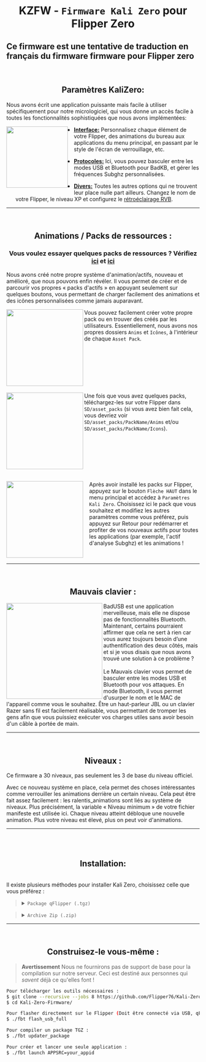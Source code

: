 <h1 align="center">KZFW - <code>Firmware Kali Zero</code> pour Flipper Zero</h1>

Ce firmware est une tentative de traduction en français du firmware firmware pour Flipper zero
-----
<br>
<h2 align="center">Paramètres KaliZero:</h2>

Nous avons écrit une application puissante mais facile à utiliser spécifiquement pour notre micrologiciel, qui vous donne un accès facile à toutes les fonctionnalités sophistiquées que nous avons implémentées:

<img src="https://github.com/Flipper76/Kali-Zero-Firmware/assets/798505/8a96def5-b35a-48ed-be42-566d94b23e7a" align="left" height="160vh"/>
<img align="left" height="180vh" width="10" src="https://upload.wikimedia.org/wikipedia/commons/3/3d/1_120_transparent.png">

- <ins><b>Interface:</b></ins> Personnalisez chaque élément de votre Flipper, des animations du bureau aux applications du menu principal, en passant par le style de l'écran de verrouillage, etc.

- <ins><b>Protocoles:</b></ins> Ici, vous pouvez basculer entre les modes USB et Bluetooth pour BadKB, et gérer les fréquences Subghz personnalisées.

- <ins><b>Divers:</b></ins> Toutes les autres options qui ne trouvent leur place nulle part ailleurs. Changez le nom de votre Flipper, le niveau XP et configurez le <a href="https://github.com/Z3BRO/Flipper-Zero-RGB-Backlight">rétroéclairage RVB</a>.

-----
<br>
<h2 align="center">Animations / Packs de ressources :
   <h3 align="center">Vous voulez essayer quelques packs de ressources ? Vérifiez <a href="https://flipper-xtre.me/asset-packs">ici</a> et <a href="https://lab.flipper.net/apps">ici</a>
   </h3>
</h2>

Nous avons créé notre propre système d'animation/actifs, nouveau et amélioré, que nous pouvons enfin révéler. Il vous permet de créer et de parcourir vos propres « packs d'actifs » en appuyant seulement sur quelques boutons, vous permettant de charger facilement des animations et des icônes personnalisées comme jamais auparavant.

<img src="https://github.com/Flipper76/Kali-Zero-Firmware/assets/798505/b6e34132-ee0a-43b6-9d18-a7c411207499" align="left" width="200px"/>
Vous pouvez facilement créer votre propre pack ou en trouver des créés par les utilisateurs. Essentiellement, nous avons nos propres dossiers <code>Anims</code> et <code>Icônes</code>, à l'intérieur de chaque <code>Asset Pack</code>.

<br clear="left"/>

<br>
<img src="https://github.com/Flipper76/Kali-Zero-Firmware/assets/798505/d6bf9a52-cd73-480e-a4e6-985c20f8c914" align="left" width="200px"/>
Une fois que vous avez quelques packs, téléchargez-les sur votre Flipper dans <code>SD/asset_packs</code> (si vous avez bien fait cela, vous devriez voir <code>SD/asset_packs/PackName/Anims</code> et/ou <code >SD/asset_packs/PackName/Icons</code>).

<br clear="left"/>

<br><img src="https://github.com/Flipper76/Kali-Zero-Firmware/assets/798505/396bfec4-30a7-46f2-a33c-c1bf03ac9420" align="left" width="200px"/>
<img align="left" height="180vh" width="10" src="https://upload.wikimedia.org/wikipedia/commons/3/3d/1_120_transparent.png">
Après avoir installé les packs sur Flipper, appuyez sur le bouton <code>Flèche HAUT</code> dans le menu principal et accédez à <code>Paramètres Kali Zero</code>. 
Choisissez ici le pack que vous souhaitez et modifiez les autres paramètres comme vous préférez, puis appuyez sur Retour pour redémarrer et profiter de vos nouveaux actifs pour toutes les applications (par exemple, l'actif d'analyse Subghz) et les animations !



<br clear="left"/>

-----
<br>
<h2 align="center">Mauvais clavier :</h2>
<img src="https://github.com/Flipper76/Kali-Zero-Firmware/assets/798505/0ebd008f-e54e-404e-90fe-252f176e698c" align="left" width="250px"/>
<! -- Cette connerie a besoin d'une image capturée, mais à cause du blocage, je n'arrive pas à en obtenir une. que quelqu'un fasse de la magie s'il vous plait -- !>
BadUSB est une application merveilleuse, mais elle ne dispose pas de fonctionnalités Bluetooth. Maintenant, certains pourraient affirmer que cela ne sert à rien car vous aurez toujours besoin d’une authentification des deux côtés, mais et si je vous disais que nous avons trouvé une solution à ce problème ?
<br><br>
Le Mauvais clavier vous permet de basculer entre les modes USB et Bluetooth pour vos attaques. En mode Bluetooth, il vous permet d'usurper le nom et le MAC de l'appareil comme vous le souhaitez. Être un haut-parleur JBL ou un clavier Razer sans fil est facilement réalisable, vous permettant de tromper les gens afin que vous puissiez exécuter vos charges utiles sans avoir besoin d'un câble à portée de main.

-----
<br>
<h2 align="center">Niveaux :</h2>

Ce firmware a 30 niveaux, pas seulement les 3 de base du niveau officiel.

Avec ce nouveau système en place, cela permet des choses intéressantes comme verrouiller les animations derrière un certain niveau. Cela peut être fait assez facilement : les ralentis_animations sont liés au système de niveaux. Plus précisément, la variable « Niveau minimum » de votre fichier manifeste est utilisée ici. Chaque niveau atteint débloque une nouvelle animation. Plus votre niveau est élevé, plus on peut voir d'animations.

-----
<br>
​
<h2 align="center">Installation:</h2>
<br>
Il existe plusieurs méthodes pour installer Kali Zero, choisissez celle que vous préférez :

<br>

> <details><summary><code>Package qFlipper (.tgz)</code></summary><ul>
> <li>Téléchargez le package qFlipper (.tgz) depuis la <a href="https://github.com/Flipper76/Kali-Zero-Firmware/releases/latest">page de la dernière version</a></li >
> <li>Ouvrez <a href="https://flipperzero.one/update">qFlipper</a> et connectez votre Flipper</li>
> <li>Cliquez sur <code>Install from file</code></li>
> <li>Sélectionnez le .tgz que vous avez téléchargé et attendez la fin de la mise à jour</li>
> </ul></détails>

> <details><summary><code>Archive Zip (.zip)</code></summary><ul>
> <li>Téléchargez l'archive compressée (.zip) depuis la <a href="https://github.com/Flipper76/Kali-Zero-Firmware/releases/latest">page de la dernière version</a></li >
> <li>Extraire l'archive. Ceci est maintenant votre nouveau dossier Firmware</li>
> <li>Ouvrez <a href="https://flipperzero.one/update">qFlipper</a>, allez dans <code>SD/update</code> et déplacez simplement le dossier du firmware à cet endroit</li>
> <li>Sur le Flipper, appuyez sur le bouton <code>Flèche vers le bas</code>, cela vous amènera au menu Fichier. Recherchez simplement votre dossier de mises à jour</li>
> <li>Dans ce dossier, sélectionnez le micrologiciel que vous venez de déplacer et exécutez le fichier simplement appelé <code>Update</code></li>
> </ul></détails>

-----
<br>
<h2 align="center">Construisez-le vous-même :</h2>

> **Avertissement**
> Nous ne fournirons pas de support de base pour la compilation sur notre serveur. Ceci est destiné aux personnes qui *savent* déjà ce qu'elles font !

```bash
Pour télécharger les outils nécessaires :
$ git clone --recursive --jobs 8 https://github.com/Flipper76/Kali-Zero-Firmware.git
$ cd Kali-Zero-Firmware/

Pour flasher directement sur le Flipper (Doit être connecté via USB, qFlipper fermé) :
$ ./fbt flash_usb_full

Pour compiler un package TGZ :
$ ./fbt updater_package

Pour créer et lancer une seule application :
$ ./fbt launch APPSRC=your_appid
```

